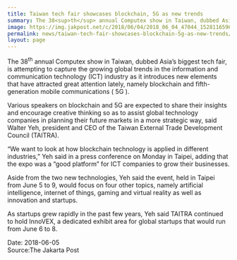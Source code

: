 ```yaml
---
title: Taiwan tech fair showcases blockchain, 5G as new trends
summary: The 38<sup>th</sup> annual Computex show in Taiwan, dubbed Asia’s biggest tech fair, is attempting to capture the growing global trends in the information
image: https://img.jakpost.net/c/2018/06/04/2018_06_04_47044_1528116596._large.jpg
permalink: news/taiwan-tech-fair-showcases-blockchain-5g-as-new-trends/
layout: page
---
```

The 38<sup>th</sup> annual Computex show in Taiwan, dubbed Asia’s biggest tech fair, is attempting to capture the growing global trends in the information and communication technology (ICT) industry as it introduces new elements that have attracted great attention lately, namely blockchain and fifth-generation mobile communications ( 5G ).

Various speakers on blockchain and 5G are expected to share their insights and encourage creative thinking so as to assist global technology companies in planning their future markets in a more strategic way, said Walter Yeh, president and CEO of the Taiwan External Trade Development Council (TAITRA).

“We want to look at how blockchain technology is applied in different industries,” Yeh said in a press conference on Monday in Taipei, adding that the expo was a “good platform” for ICT companies to grow their businesses.

Aside from the two new technologies, Yeh said the event, held in Taipei from June 5 to 9, would focus on four other topics, namely artificial intelligence, internet of things, gaming and virtual reality as well as innovation and startups.

As startups grew rapidly in the past few years, Yeh said TAITRA continued to hold InnoVEX, a dedicated exhibit area for global startups that would run from June 6 to 8.

Date: 2018-06-05
<br/>
Source:The Jakarta Post
